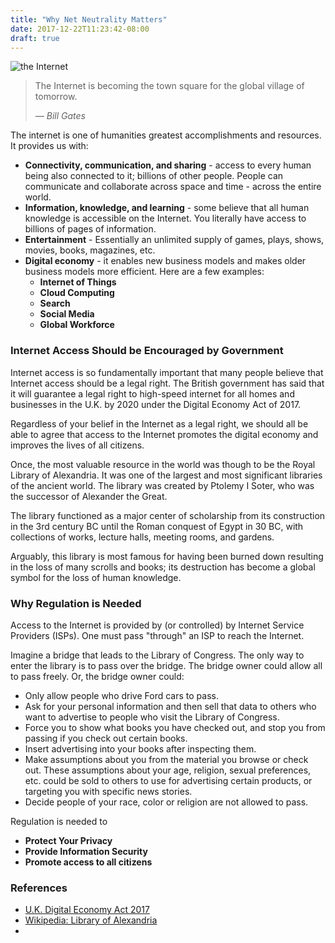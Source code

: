 ```yaml
---
title: "Why Net Neutrality Matters"
date: 2017-12-22T11:23:42-08:00
draft: true
---
```


![the Internet](/img/internet.jpg)

> The Internet is becoming the town square for the global village of tomorrow. 
>
><cite>&mdash; Bill Gates</cite>


The internet is one of humanities greatest accomplishments and resources. It provides us with:

* **Connectivity, communication, and sharing** - access to every human being also connected to it; billions of other people. People can communicate and collaborate across space and time - across the entire world.
* **Information, knowledge, and learning** - some believe that all human knowledge is accessible on the Internet. You literally have access to billions of pages of information.
* **Entertainment** - Essentially an unlimited supply of games, plays, shows, movies, books, magazines, etc.
* **Digital economy** - it enables new business models and makes older business models more efficient. Here are a few examples:
  * **Internet of Things**
  * **Cloud Computing**
  * **Search**
  * **Social Media**
  * **Global Workforce**

### Internet Access Should be Encouraged by Government

Internet access is so fundamentally important that many people believe that Internet access should be a legal right. The British government has said that it will guarantee a legal right to high-speed internet for all homes and businesses in the U.K. by 2020 under the Digital Economy Act of 2017.

Regardless of your belief in the Internet as a legal right, we should all be able to agree that access to the Internet promotes the digital economy and improves the lives of all citizens.  

Once, the most valuable resource in the world was though to be the Royal Library of Alexandria. It was one of the largest and most significant libraries of the ancient world. The library was created by Ptolemy I Soter, who was the successor of Alexander the Great.

The library functioned as a major center of scholarship from its construction in the 3rd century BC until the Roman conquest of Egypt in 30 BC, with collections of works, lecture halls, meeting rooms, and gardens. 

Arguably, this library is most famous for having been burned down resulting in the loss of many scrolls and books; its destruction has become a global symbol for the loss of human knowledge. 

<!--more-->

### Why Regulation is Needed

Access to the Internet is provided by (or controlled) by Internet Service Providers (ISPs). One must pass "through" an ISP to reach the Internet.

Imagine a bridge that leads to the Library of Congress. The only way to enter the library is to pass over the bridge. The bridge owner could allow all to pass freely. Or, the bridge owner could:

* Only allow people who drive Ford cars to pass.
* Ask for your personal information and then sell that data to others who want to advertise to people who visit the Library of Congress.
* Force you to show what books you have checked out, and stop you from passing if you check out certain books.
* Insert advertising into your books after inspecting them.
* Make assumptions about you from the material you browse or check out.  These assumptions about your age, religion, sexual preferences, etc. could be sold to others to use for advertising certain products, or targeting you with specific news stories.
* Decide people of your race, color or religion are not allowed to pass. 

Regulation is needed to

* **Protect Your Privacy**
* **Provide Information Security**
* **Promote access to all citizens**


### References

* [U.K. Digital Economy Act 2017](http://www.legislation.gov.uk/ukpga/2017/30/contents/enacted/data.htm)
* [Wikipedia: Library of Alexandria](https://en.wikipedia.org/wiki/Library_of_Alexandria)
* [](https://gizmodo.com/us-lawmaker-behind-fake-net-neutrality-bill-wanted-isps-1821470823)
